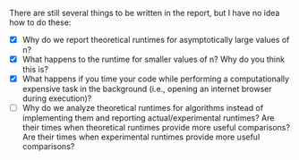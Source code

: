 There are still several things to be written in the report, but I have no idea how to do these:

- [x] Why do we report theoretical runtimes for asymptotically large values of n?
- [X] What happens to the runtime for smaller values of n? Why do you think this is?
- [X] What happens if you time your code while performing a computationally expensive task in the background (i.e., opening an internet browser during execution)?
- [ ] Why do we analyze theoretical runtimes for algorithms instead of implementing them and reporting actual/experimental runtimes? Are their times when theoretical runtimes provide more useful comparisons? Are their times when experimental runtimes provide more useful comparisons?